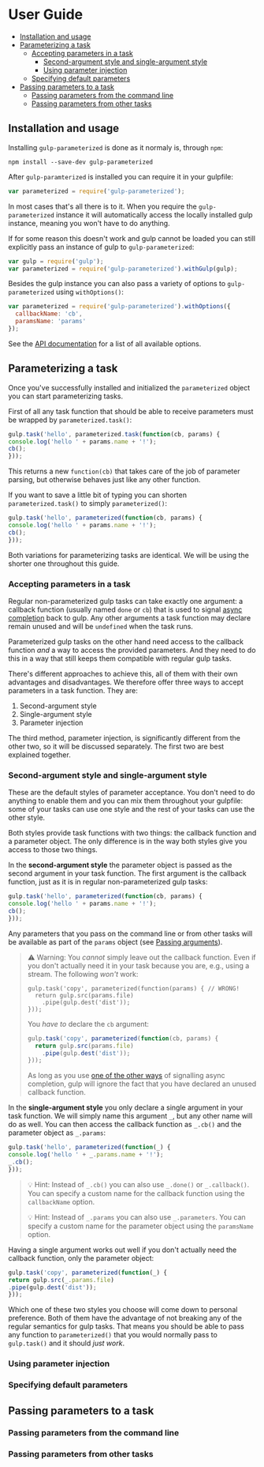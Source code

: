 # User Guide

* [Installation and usage](#installation-and-usage)
* [Parameterizing a task](#parameterizing-a-task)
  * [Accepting parameters in a task](#accepting-parameters-in-a-task)
    * [Second-argument style and single-argument style](#second-argument-style-and-single-argument-style)
    * [Using parameter injection](#using-parameter-injection)
  * [Specifying default parameters](#specifying-default-parameters)
* [Passing parameters to a task](#passing-parameters-to-a-task)
  * [Passing parameters from the command line](#passing-parameters-from-the-command-line)
  * [Passing parameters from other tasks](#passing-parameters-from-other-tasks)

## Installation and usage

Installing `gulp-parameterized` is done as it normaly is, through `npm`:

```
npm install --save-dev gulp-parameterized
```

After `gulp-paramterized` is installed you can require it in your gulpfile:

```javascript
var parameterized = require('gulp-parameterized');
```

In most cases that's all there is to it. When you require the 
`gulp-parameterized` instance it will automatically access the locally
installed gulp instance, meaning you won't have to do anything.

If for some reason this doesn't work and gulp cannot be loaded you
can still explicitly pass an instance of gulp to `gulp-parameterized`:

```javascript
var gulp = require('gulp');
var parameterized = require('gulp-parameterized').withGulp(gulp);
```

Besides the gulp instance you can also pass 
a variety of options to `gulp-parameterized` using `withOptions()`:

```javascript
var parameterized = require('gulp-parameterized').withOptions({
  callbackName: 'cb',
  paramsName: 'params'
});
```

See the [API documentation]() for a list of all available options.

## Parameterizing a task

Once you've successfully installed and initialized the `parameterized` object
you can start parameterizing tasks.

First of all any task function that should be able to receive parameters must
be wrapped by `parameterized.task()`:

```javascript
gulp.task('hello', parameterized.task(function(cb, params) {
console.log('hello ' + params.name + '!');
cb();
}));
```

This returns a new `function(cb)` that takes care of the job of parameter
parsing, but otherwise behaves just like any other function.

If you want to save a little bit of typing you can shorten
`parameterized.task()` to simply `parameterized()`:

```javascript
gulp.task('hello', parameterized(function(cb, params) {
console.log('hello ' + params.name + '!');
cb();
}));
```

Both variations for parameterizing tasks are identical. We will be using the
shorter one throughout this guide.

### Accepting parameters in a task

Regular non-parameterized gulp tasks can take exactly one argument: a
callback function (usually named `done` or `cb`) that is used to signal
[async completion](https://github.com/gulpjs/gulp/blob/4.0/docs/API.md#async-support)
back to gulp. Any other arguments a task function may
declare remain unused and will be `undefined` when the task runs.

Parameterized gulp tasks on the other hand need access to the callback
function *and* a way to access the provided parameters. And they need to do
this in a way that still keeps them compatible with regular gulp tasks. 

There's different approaches to achieve this, all of them with their own
advantages and disadvantages. We therefore offer three ways to accept
parameters in a task function. They are:

1. Second-argument style
2. Single-argument style
3. Parameter injection

The third method, parameter injection, is significantly different from the
other two, so it will be discussed separately. The first two are best
explained together.

### Second-argument style and single-argument style

These are the default styles of parameter acceptance. You don't need to do
anything to enable them and you can mix them throughout your gulpfile: some of
your tasks can use one style and the rest of your tasks can use the other style.

Both styles provide task functions with two things: the callback function and
a parameter object. The only difference is in the way both styles give you 
access to those two things.

In the **second-argument style** the parameter object is passed as the
second argument in your task function. The first argument is the callback
function, just as it is in regular non-parameterized gulp tasks:

```javascript
gulp.task('hello', parameterized(function(cb, params) {
console.log('hello ' + params.name + '!'); 
cb();
}));
```

Any parameters that you pass on the command line or from other tasks will be
available as part of the `params` object (see [Passing arguments]()).

> ⚠  Warning: You *cannot* simply leave out the callback function. Even
> if you don't actually need it in your task because you are, e.g., using
> a stream. The following *won't* work:
> 
> ```
> gulp.task('copy', parameterized(function(params) { // WRONG!
>   return gulp.src(params.file)
>     .pipe(gulp.dest('dist'));
> }));
> ```
>
> You *have to* declare the `cb` argument:
>
> ```javascript
> gulp.task('copy', parameterized(function(cb, params) {
>   return gulp.src(params.file)
>     .pipe(gulp.dest('dist'));
> }));
> ```
>
> As long as you use 
> [one of the other ways](https://github.com/gulpjs/gulp/blob/4.0/docs/API.md#async-support)
> of signalling async completion, gulp will ignore the fact
> that you have declared an unused callback function.

In the **single-argument style** you only declare a single argument in your
task function. We will simply name this argument `_`, but any other name will
do as well. You can then access the callback function as `_.cb()` and the
parameter object as `_.params`:

```javascript
gulp.task('hello', parameterized(function(_) {
console.log('hello ' + _.params.name + '!'); 
_.cb();
}));
```

> 💡 Hint: Instead of `_.cb()` you can also use `_.done()` or `_.callback()`.
> You can specify a custom name for the callback function using the 
> `callbackName` option.  
> 
> 💡 Hint: Instead of `_.params` you can also use  `_.parameters`. You can 
> specify a custom name for the parameter object using the `paramsName`
> option.   

Having a single argument works out well if you don't actually need
the callback function, only the parameter object:

```javascript
gulp.task('copy', parameterized(function(_) {
return gulp.src(_.params.file)
.pipe(gulp.dest('dist'));
}));
```

Which one of these two styles you choose will come down to personal
preference. Both of them have the advantage of not breaking any of the 
regular semantics for gulp tasks. That means you should be able to 
pass any function to `parameterized()` that you would normally pass to 
`gulp.task()` and it should *just work*.

### Using parameter injection

### Specifying default parameters

## Passing parameters to a task

### Passing parameters from the command line

### Passing parameters from other tasks


